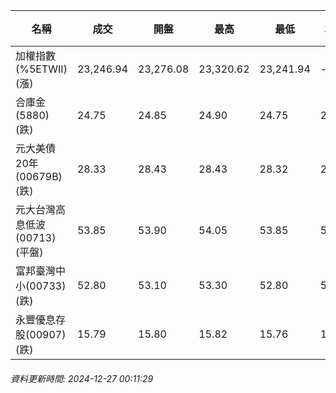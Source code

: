 | 名稱 | 成交 | 開盤 | 最高 | 最低 | 均價 | 成交金額(億) | 昨收 | 漲跌幅 | 漲跌 | 總量 | 昨量 | 振幅 |
| -------- | -------- | -------- | -------- |-------- | -------- | -------- |-------- |-------- |-------- | -------- | -------- |-------- |
|加權指數(%5ETWII) (漲)|23,246.94|23,276.08|23,320.62|23,241.94|-|3,019.30|23,220.13|0.12%|26.81|5,717,372|0|0.34%|
|合庫金(5880) (跌)|24.75|24.85|24.90|24.75|24.82|0.781|24.80|0.20%|0.05|3,146|3,883|0.60%|
|元大美債20年(00679B) (跌)|28.33|28.43|28.43|28.32|28.38|18.13|28.48|0.53%|0.15|63,898|23,917|0.39%|
|元大台灣高息低波(00713) (平盤)|53.85|53.90|54.05|53.85|53.91|2.41|53.85|0.00%|0.00|4,479|5,697|0.37%|
|富邦臺灣中小(00733) (跌)|52.80|53.10|53.30|52.80|53.02|0.231|53.05|0.47%|0.25|436|628|0.94%|
|永豐優息存股(00907) (跌)|15.79|15.80|15.82|15.76|15.78|0.197|15.80|0.06%|0.01|1,249|2,065|0.38%|
###### 資料更新時間: 2024-12-27 00:11:29